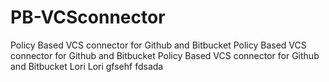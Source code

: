 # PB-VCSconnector
Policy Based VCS connector for Github and Bitbucket
Policy Based VCS connector for Github and Bitbucket
Policy Based VCS connector for Github and Bitbucket
Lori
Lori
gfsehf
fdsada
